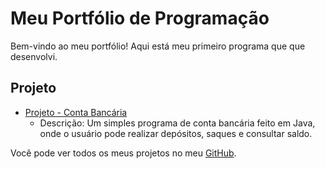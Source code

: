 # Meu Portfólio de Programação

Bem-vindo ao meu portfólio! Aqui está meu primeiro programa que que desenvolvi.

## Projeto

- [Projeto - Conta Bancária](https://github.com/seu-usuario/ContaBancaria)
  - Descrição: Um simples programa de conta bancária feito em Java, onde o usuário pode realizar depósitos, saques e consultar saldo.


Você pode ver todos os meus projetos no meu [GitHub](https://github.com/seu-usuario).
